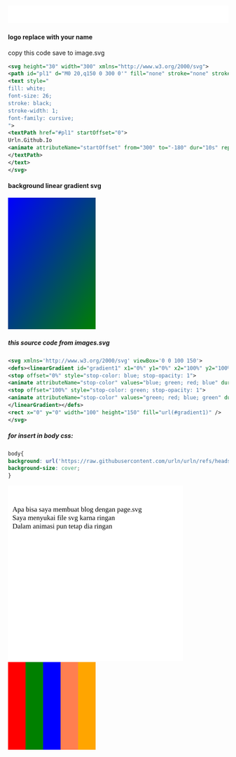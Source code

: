 [![images](svg/urln.svg)](https://urln.github.io)
#### logo replace with your name
copy this code save to image.svg
```svg
<svg height="30" width="300" xmlns="http://www.w3.org/2000/svg">
<path id="pl1" d="M0 20,q150 0 300 0'" fill="none" stroke="none" stroke-width="10"/>
<text style="
fill: white;
font-size: 26;
stroke: black;
stroke-width: 1;
font-family: cursive;
">
<textPath href="#pl1" startOffset="0">
Urln.Github.Io 
<animate attributeName="startOffset" from="300" to="-180" dur="10s" repeatCount="indefinite" />
</textPath>
</text>
</svg>
```


#### background linear gradient svg
<picture>
<source srcset="svg/bgr.svg" type="image/svg+xml">
<img src="svg/bgr.svg" alt="Home">
</picture>

##### this source code from images.svg 
```svg
<svg xmlns='http://www.w3.org/2000/svg' viewBox='0 0 100 150'>
<defs><linearGradient id="gradient1" x1="0%" y1="0%" x2="100%" y2="100%">
<stop offset="0%" style="stop-color: blue; stop-opacity: 1">
<animate attributeName="stop-color" values="blue; green; red; blue" dur="4s" repeatCount="indefinite" /></stop>
<stop offset="100%" style="stop-color: green; stop-opacity: 1">
<animate attributeName="stop-color" values="green; red; blue; green" dur="4s" repeatCount="indefinite" /></stop>
</linearGradient></defs>
<rect x="0" y="0" width="100" height="150" fill="url(#gradient1)" /> 
</svg>
```
##### for insert in body css:
```css
body{
background: url('https://raw.githubusercontent.com/urln/urln/refs/heads/main/svg/bgr.svg');
background-size: cover;
}
```

<picture>
<source srcset="new.svg" type="image/svg+xml">
<img src="new.svg" alt="Home">
</picture>
<picture>
<source srcset="svg/base.svg" type="image/svg+xml">
<img src="svg/base.svg" alt="Home">
</picture>
